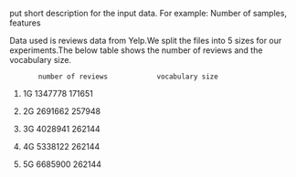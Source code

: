 put short description for the input data. For example:  Number of samples, features 


Data used is reviews data from Yelp.We split the files into 5 sizes for our experiments.The below table shows the number of reviews and the vocabulary size.



           number of reviews            vocabulary size

1. 1G        1347778  					         171651    

2. 2G        2691662                     257948

3. 3G	       4028941					           262144

4. 4G        5338122					           262144                                              

5. 5G	       6685900					           262144
